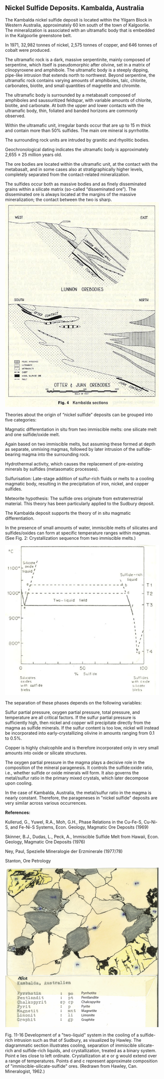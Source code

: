 ## Nickel Sulfide Deposits. Kambalda, Australia

The Kambalda nickel sulfide deposit is located within the Yilgarn Block in Western Australia, approximately 60 km south of the town of Kalgoorlie.
The mineralization is associated with an ultramafic body that is embedded in the Kalgoorlie greenstone belt.

In 1971, 32,982 tonnes of nickel, 2,575 tonnes of copper, and 646 tonnes of cobalt were produced.

The ultramafic rock is a dark, massive serpentinite, mainly composed of serpentine, which itself is pseudomorphic after olivine, set in a matrix of clinopyroxene and amphibole.
The ultramafic body is a steeply dipping, pipe-like intrusion that extends north to northwest.
Beyond serpentine, the ultramafic rock contains varying amounts of amphiboles, talc, chlorite, carbonates, biotite, and small quantities of magnetite and chromite.

The ultramafic body is surrounded by a metabasalt composed of amphiboles and saussuritized feldspar, with variable amounts of chlorite, biotite, and carbonate.
At both the upper and lower contacts with the ultramafic body, thin, foliated and banded horizons are commonly observed.

Within the ultramafic unit, irregular bands occur that are up to 15 m thick and contain more than 50% sulfides.
The main ore mineral is pyrrhotite.

The surrounding rock units are intruded by granitic and rhyolitic bodies.

Geochronological dating indicates the ultramafic body is approximately 2,655 ± 25 million years old.

The ore bodies are located within the ultramafic unit, at the contact with the metabasalt, and in some cases also at stratigraphically higher levels, completely separated from the contact-related mineralization.

The sulfides occur both as massive bodies and as finely disseminated grains within a silicate matrix (so-called “disseminated ore”). The disseminated ore is always located at the margins of the massive mineralization; the contact between the two is sharp.
![20 Kambalda cross section](https://github.com/DinaKlim/OD_RL_notes/blob/main/RL_notes/20_Kambalda/20%20Kambalda%20cross%20section.jpg)

Theories about the origin of “nickel sulfide” deposits can be grouped into five categories:

Magmatic differentiation in situ from two immiscible melts: one silicate melt and one sulfide/oxide melt.

Again based on two immiscible melts, but assuming these formed at depth as separate, unmixing magmas, followed by later intrusion of the sulfide-bearing magma into the surrounding rock.

Hydrothermal activity, which causes the replacement of pre-existing minerals by sulfides (metasomatic processes).

Sulfurisation: Late-stage addition of sulfur-rich fluids or melts to a cooling magmatic body, resulting in the precipitation of iron, nickel, and copper sulfides.

Meteorite hypothesis: The sulfide ores originate from extraterrestrial material. This theory has been particularly applied to the Sudbury deposit.

The Kambalda deposit supports the theory of in situ magmatic differentiation.

In the presence of small amounts of water, immiscible melts of silicates and sulfides/oxides can form at specific temperature ranges within magmas. (See Fig. 2: Crystallization sequence from two immiscible melts.) 

![20 Kambalda phase diagram](https://github.com/DinaKlim/OD_RL_notes/blob/main/RL_notes/20_Kambalda/20%20Kambalda%20phase%20diagram.jpg)

The separation of these phases depends on the following variables:

Sulfur partial pressure, oxygen partial pressure, total pressure, and temperature are all critical factors. If the sulfur partial pressure is sufficiently high, then nickel and copper will precipitate directly from the magma as sulfide minerals. If the sulfur content is too low, nickel will instead be incorporated into early-crystallizing olivine in amounts ranging from 0.1 to 0.5%.

Copper is highly chalcophile and is therefore incorporated only in very small amounts into oxide or silicate structures.

The oxygen partial pressure in the magma plays a decisive role in the composition of the mineral paragenesis. It controls the sulfide:oxide ratio, i.e., whether sulfide or oxide minerals will form. It also governs the metal/sulfur ratio in the primary mixed crystals, which later decompose upon cooling.

In the case of Kambalda, Australia, the metal/sulfur ratio in the magma is nearly constant. Therefore, the parageneses in "nickel sulfide" deposits are very similar across various occurrences.

**References:**

Kullerud, G., Yuwel, R.A., Moh, G.H., Phase Relations in the Cu-Fe-S, Cu-Ni-S, and Fe-Ni-S Systems, Econ. Geology, Magmatic Ore Deposits (1969)

Skinner, B.J., Dudas, L., Peck, A., Immiscible Sulfide Melt from Hawaii, Econ. Geology, Magmatic Ore Deposits (1976)

Ney, Paul, Spezielle Mineralogie der Erzminerale (1977/78)

Stanton, Ore Petrology

![20 Kambalda sketch](https://github.com/DinaKlim/OD_RL_notes/blob/main/RL_notes/20_Kambalda/20%20Kambalda%201.jpg)


Fig. 11-16 Development of a "two-liquid" system in the cooling of a sulfide-rich intrusion such as that of Sudbury, as visualized by Hawley. The diagrammatic section illustrates cooling, separation of immiscible silicate-rich and sulfide-rich liquids, and crystallization, treated as a binary system. Point e lies close to left ordinate. Crystallization at e or g would extend over a range of temperatures. Points d and c represent approximate composition of "immiscible-silicate-sulfide" ores. (Redrawn from Hawley, Can. Mineralogist, 1962.)
